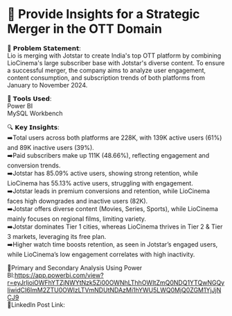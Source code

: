 # 🎥 Provide Insights for a Strategic Merger in the OTT Domain

🤔 𝗣𝗿𝗼𝗯𝗹𝗲𝗺 𝗦𝘁𝗮𝘁𝗲𝗺𝗲𝗻𝘁: <br>
Lio is merging with Jotstar to create India's top OTT platform by combining LioCinema's large subscriber base with Jotstar's diverse content. 
To ensure a successful merger, the company aims to analyze user engagement, content consumption, and subscription trends of both platforms from January to November 2024.

🔧 𝗧𝗼𝗼𝗹𝘀 𝗨𝘀𝗲𝗱: <br>
Power BI <br>
MySQL Workbench <br>

🔍 𝗞𝗲𝘆 𝗜𝗻𝘀𝗶𝗴𝗵𝘁𝘀:<br>
➡️Total users across both platforms are 228K, with 139K active users (61%) and 89K inactive users (39%). <br>
➡️Paid subscribers make up 111K (48.66%), reflecting engagement and conversion trends.<br>
➡️Jotstar has 85.09% active users, showing strong retention, while LioCinema has 55.13% active users, struggling with engagement.<br>
➡️Jotstar leads in premium conversions and retention, while LioCinema faces high downgrades and inactive users (82K).<br>
➡️Jotstar offers diverse content (Movies, Series, Sports), while LioCinema mainly focuses on regional films, limiting variety.<br>
➡️Jotstar dominates Tier 1 cities, whereas LioCinema thrives in Tier 2 & Tier 3 markets, leveraging its free plan.<br>
➡️Higher watch time boosts retention, as seen in Jotstar’s engaged users, while LioCinema’s low engagement correlates with high inactivity.<br>

🔗Primary and Secondary Analysis Using Power BI:https://app.powerbi.com/view?r=eyJrIjoiOWFhYTZjNWYtNzk5Zi00OWNhLThhOWItZmQ0NDQ1YTQwNGQyIiwidCI6ImM2ZTU0OWIzLTVmNDUtNDAzMi1hYWU5LWQ0MjQ0ZGM1YjJjNCJ9  <br>
🔗LinkedIn Post Link:               <br>
